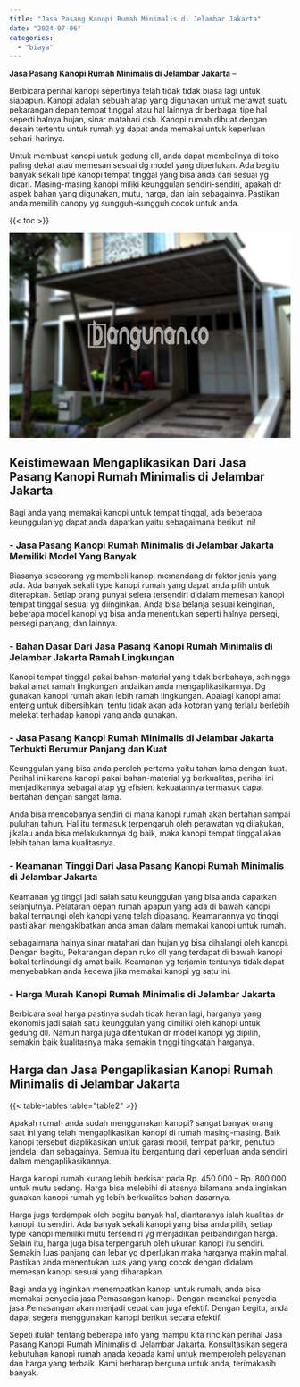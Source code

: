 ```yaml
---
title: "Jasa Pasang Kanopi Rumah Minimalis di Jelambar Jakarta"
date: "2024-07-06"
categories: 
  - "biaya"
---
```


**Jasa Pasang Kanopi Rumah Minimalis di Jelambar Jakarta** –

Berbicara perihal kanopi sepertinya telah tidak tidak biasa lagi untuk siapapun. Kanopi adalah sebuah atap yang digunakan untuk merawat suatu pekarangan depan tempat tinggal atau hal lainnya dr berbagai tipe hal seperti halnya hujan, sinar matahari dsb. Kanopi rumah dibuat dengan desain tertentu untuk rumah yg dapat anda memakai untuk keperluan sehari-harinya.

Untuk membuat kanopi untuk gedung dll, anda dapat membelinya di toko paling dekat atau memesan sesuai dg model yang diperlukan. Ada begitu banyak sekali tipe kanopi tempat tinggal yang bisa anda cari sesuai yg dicari. Masing-masing kanopi miliki keunggulan sendiri-sendiri, apakah dr aspek bahan yang digunakan, mutu, harga, dan lain sebagainya. Pastikan anda memilih canopy yg sungguh-sungguh cocok untuk anda.

{{< toc >}}

![Jasa Pasang Kanopi Rumah Minimalis di Jelambar Jakarta](/images/harga-kanopi-minimalis-46.png)

## Keistimewaan Mengaplikasikan Dari Jasa Pasang Kanopi Rumah Minimalis di Jelambar Jakarta

Bagi anda yang memakai kanopi untuk tempat tinggal, ada beberapa keunggulan yg dapat anda dapatkan yaitu sebagaimana berikut ini!

### \- Jasa Pasang Kanopi Rumah Minimalis di Jelambar Jakarta Memiliki Model Yang Banyak

Biasanya seseorang yg membeli kanopi memandang dr faktor jenis yang ada. Ada banyak sekali type kanopi rumah yang dapat anda pilih untuk diterapkan. Setiap orang punyai selera tersendiri didalam memesan kanopi tempat tinggal sesuai yg diinginkan. Anda bisa belanja sesuai keinginan, beberapa model kanopi yg bisa anda menentukan seperti halnya persegi, persegi panjang, dan lainnya.

### \- Bahan Dasar Dari Jasa Pasang Kanopi Rumah Minimalis di Jelambar Jakarta Ramah Lingkungan

Kanopi tempat tinggal pakai bahan-material yang tidak berbahaya, sehingga bakal amat ramah lingkungan andaikan anda mengaplikasikannya. Dg gunakan kanopi rumah akan lebih ramah lingkungan. Apalagi kanopi amat enteng untuk dibersihkan, tentu tidak akan ada kotoran yang terlalu berlebih melekat terhadap kanopi yang anda gunakan.

### \- Jasa Pasang Kanopi Rumah Minimalis di Jelambar Jakarta Terbukti Berumur Panjang dan Kuat

Keunggulan yang bisa anda peroleh pertama yaitu tahan lama dengan kuat. Perihal ini karena kanopi pakai bahan-material yg berkualitas, perihal ini menjadikannya sebagai atap yg efisien. kekuatannya termasuk dapat bertahan dengan sangat lama.

Anda bisa mencobanya sendiri di mana kanopi rumah akan bertahan sampai puluhan tahun. Hal itu termasuk terpengaruh oleh perawatan yg dilakukan, jikalau anda bisa melakukannya dg baik, maka kanopi tempat tinggal akan lebih tahan lama kualitasnya.

### \- Keamanan Tinggi Dari Jasa Pasang Kanopi Rumah Minimalis di Jelambar Jakarta

Keamanan yg tinggi jadi salah satu keunggulan yang bisa anda dapatkan selanjutnya. Pelataran depan rumah apapun yang ada di bawah kanopi bakal ternaungi oleh kanopi yang telah dipasang. Keamanannya yg tinggi pasti akan mengakibatkan anda aman dalam memakai kanopi untuk rumah.

sebagaimana halnya sinar matahari dan hujan yg bisa dihalangi oleh kanopi. Dengan begitu, Pekarangan depan ruko dll yang terdapat di bawah kanopi bakal terlindungi dg amat baik. Keamanan yg terjamin tentunya tidak dapat menyebabkan anda kecewa jika memakai kanopi yg satu ini.

### \- Harga Murah Kanopi Rumah Minimalis di Jelambar Jakarta

Berbicara soal harga pastinya sudah tidak heran lagi, harganya yang ekonomis jadi salah satu keunggulan yang dimiliki oleh kanopi untuk gedung dll. Namun harga juga ditentukan dr model kanopi yg dipilih, semakin baik kualitasnya maka semakin tinggi tingkatan harganya.

## Harga dan Jasa Pengaplikasian Kanopi Rumah Minimalis di Jelambar Jakarta

{{< table-tables table="table2" >}}

Apakah rumah anda sudah menggunakan kanopi? sangat banyak orang saat ini yang telah mengaplikasikan kanopi di rumah masing-masing. Baik kanopi tersebut diaplikasikan untuk garasi mobil, tempat parkir, penutup jendela, dan sebagainya. Semua itu bergantung dari keperluan anda sendiri dalam mengaplikasikannya.

Harga kanopi rumah kurang lebih berkisar pada Rp. 450.000 – Rp. 800.000 untuk mutu sedang. Harga bisa melebihi di atasnya bilamana anda inginkan gunakan kanopi rumah yg lebih berkualitas bahan dasarnya.

Harga juga terdampak oleh begitu banyak hal, diantaranya ialah kualitas dr kanopi itu sendiri. Ada banyak sekali kanopi yang bisa anda pilih, setiap type kanopi memiliki mutu tersendiri yg menjadikan perbandingan harga. Selain itu, harga juga bisa terpengaruh oleh ukuran kanopi itu sendiri. Semakin luas panjang dan lebar yg diperlukan maka harganya makin mahal. Pastikan anda menentukan luas yang yang cocok dengan didalam memesan kanopi sesuai yang diharapkan.

Bagi anda yg inginkan menempatkan kanopi untuk rumah, anda bisa memakai penyedia jasa Pemasangan kanopi. Dengan memakai penyedia jasa Pemasangan akan menjadi cepat dan juga efektif. Dengan begitu, anda dapat segera menggunakan kanopi berikut secara efektif.

Sepeti itulah tentang beberapa info yang mampu kita rincikan perihal Jasa Pasang Kanopi Rumah Minimalis di Jelambar Jakarta. Konsultasikan segera kebutuhan kanopi rumah anada kepada kami untuk memperoleh pelayanan dan harga yang terbaik. Kami berharap berguna untuk anda, terimakasih banyak.

